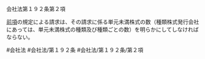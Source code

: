 会社法第１９２条第２項

[前項](会社法＿＿＿＿第１９２条第１項)の規定による請求は、その請求に係る単元未満株式の数（種類株式発行会社にあっては、単元未満株式の種類及び種類ごとの数）を明らかにしてしなければならない。

#会社法
#会社法/第１９２条
#会社法/第１９２条/第２項
